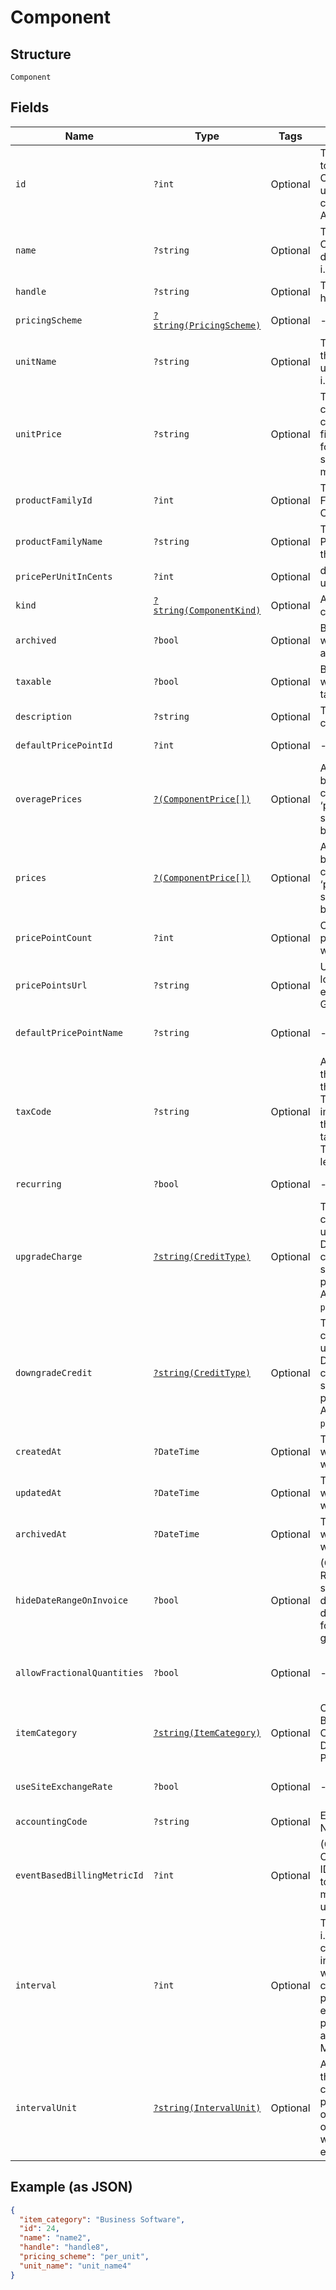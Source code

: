 
# Component

## Structure

`Component`

## Fields

| Name | Type | Tags | Description | Getter | Setter |
|  --- | --- | --- | --- | --- | --- |
| `id` | `?int` | Optional | The unique ID assigned to the component by Chargify. This ID can be used to fetch the component from the API. | getId(): ?int | setId(?int id): void |
| `name` | `?string` | Optional | The name of the Component, suitable for display on statements. i.e. Text Messages. | getName(): ?string | setName(?string name): void |
| `handle` | `?string` | Optional | The component API handle | getHandle(): ?string | setHandle(?string handle): void |
| `pricingScheme` | [`?string(PricingScheme)`](../../doc/models/pricing-scheme.md) | Optional | - | getPricingScheme(): ?string | setPricingScheme(?string pricingScheme): void |
| `unitName` | `?string` | Optional | The name of the unit that the component’s usage is measured in. i.e. message | getUnitName(): ?string | setUnitName(?string unitName): void |
| `unitPrice` | `?string` | Optional | The amount the customer will be charged per unit. This field is only populated for ‘per_unit’ pricing schemes, otherwise it may be null. | getUnitPrice(): ?string | setUnitPrice(?string unitPrice): void |
| `productFamilyId` | `?int` | Optional | The id of the Product Family to which the Component belongs | getProductFamilyId(): ?int | setProductFamilyId(?int productFamilyId): void |
| `productFamilyName` | `?string` | Optional | The name of the Product Family to which the Component belongs | getProductFamilyName(): ?string | setProductFamilyName(?string productFamilyName): void |
| `pricePerUnitInCents` | `?int` | Optional | deprecated - use unit_price instead | getPricePerUnitInCents(): ?int | setPricePerUnitInCents(?int pricePerUnitInCents): void |
| `kind` | [`?string(ComponentKind)`](../../doc/models/component-kind.md) | Optional | A handle for the component type | getKind(): ?string | setKind(?string kind): void |
| `archived` | `?bool` | Optional | Boolean flag describing whether a component is archived or not. | getArchived(): ?bool | setArchived(?bool archived): void |
| `taxable` | `?bool` | Optional | Boolean flag describing whether a component is taxable or not. | getTaxable(): ?bool | setTaxable(?bool taxable): void |
| `description` | `?string` | Optional | The description of the component. | getDescription(): ?string | setDescription(?string description): void |
| `defaultPricePointId` | `?int` | Optional | - | getDefaultPricePointId(): ?int | setDefaultPricePointId(?int defaultPricePointId): void |
| `overagePrices` | [`?(ComponentPrice[])`](../../doc/models/component-price.md) | Optional | An array of price brackets. If the component uses the ‘per_unit’ pricing scheme, this array will be empty. | getOveragePrices(): ?array | setOveragePrices(?array overagePrices): void |
| `prices` | [`?(ComponentPrice[])`](../../doc/models/component-price.md) | Optional | An array of price brackets. If the component uses the ‘per_unit’ pricing scheme, this array will be empty. | getPrices(): ?array | setPrices(?array prices): void |
| `pricePointCount` | `?int` | Optional | Count for the number of price points associated with the component | getPricePointCount(): ?int | setPricePointCount(?int pricePointCount): void |
| `pricePointsUrl` | `?string` | Optional | URL that points to the location to read the existing price points via GET request | getPricePointsUrl(): ?string | setPricePointsUrl(?string pricePointsUrl): void |
| `defaultPricePointName` | `?string` | Optional | - | getDefaultPricePointName(): ?string | setDefaultPricePointName(?string defaultPricePointName): void |
| `taxCode` | `?string` | Optional | A string representing the tax code related to the component type. This is especially important when using the Avalara service to tax based on locale. This attribute has a max length of 10 characters. | getTaxCode(): ?string | setTaxCode(?string taxCode): void |
| `recurring` | `?bool` | Optional | - | getRecurring(): ?bool | setRecurring(?bool recurring): void |
| `upgradeCharge` | [`?string(CreditType)`](../../doc/models/credit-type.md) | Optional | The type of credit to be created when upgrading/downgrading. Defaults to the component and then site setting if one is not provided.<br>Available values: `full`, `prorated`, `none`. | getUpgradeCharge(): ?string | setUpgradeCharge(?string upgradeCharge): void |
| `downgradeCredit` | [`?string(CreditType)`](../../doc/models/credit-type.md) | Optional | The type of credit to be created when upgrading/downgrading. Defaults to the component and then site setting if one is not provided.<br>Available values: `full`, `prorated`, `none`. | getDowngradeCredit(): ?string | setDowngradeCredit(?string downgradeCredit): void |
| `createdAt` | `?DateTime` | Optional | Timestamp indicating when this component was created | getCreatedAt(): ?\DateTime | setCreatedAt(?\DateTime createdAt): void |
| `updatedAt` | `?DateTime` | Optional | Timestamp indicating when this component was updated | getUpdatedAt(): ?\DateTime | setUpdatedAt(?\DateTime updatedAt): void |
| `archivedAt` | `?DateTime` | Optional | Timestamp indicating when this component was archived | getArchivedAt(): ?\DateTime | setArchivedAt(?\DateTime archivedAt): void |
| `hideDateRangeOnInvoice` | `?bool` | Optional | (Only available on Relationship Invoicing sites) Boolean flag describing if the service date range should show for the component on generated invoices. | getHideDateRangeOnInvoice(): ?bool | setHideDateRangeOnInvoice(?bool hideDateRangeOnInvoice): void |
| `allowFractionalQuantities` | `?bool` | Optional | - | getAllowFractionalQuantities(): ?bool | setAllowFractionalQuantities(?bool allowFractionalQuantities): void |
| `itemCategory` | [`?string(ItemCategory)`](../../doc/models/item-category.md) | Optional | One of the following: Business Software, Consumer Software, Digital Services, Physical Goods, Other | getItemCategory(): ?string | setItemCategory(?string itemCategory): void |
| `useSiteExchangeRate` | `?bool` | Optional | - | getUseSiteExchangeRate(): ?bool | setUseSiteExchangeRate(?bool useSiteExchangeRate): void |
| `accountingCode` | `?string` | Optional | E.g. Internal ID or SKU Number | getAccountingCode(): ?string | setAccountingCode(?string accountingCode): void |
| `eventBasedBillingMetricId` | `?int` | Optional | (Only for Event Based Components) This is an ID of a metric attached to the component. This metric is used to bill upon collected events. | getEventBasedBillingMetricId(): ?int | setEventBasedBillingMetricId(?int eventBasedBillingMetricId): void |
| `interval` | `?int` | Optional | The numerical interval. i.e. an interval of ‘30’ coupled with an interval_unit of day would mean this component's default price point would renew every 30 days. This property is only available for sites with Multifrequency enabled. | getInterval(): ?int | setInterval(?int interval): void |
| `intervalUnit` | [`?string(IntervalUnit)`](../../doc/models/interval-unit.md) | Optional | A string representing the interval unit for this component's default price point, either month or day. This property is only available for sites with Multifrequency enabled. | getIntervalUnit(): ?string | setIntervalUnit(?string intervalUnit): void |

## Example (as JSON)

```json
{
  "item_category": "Business Software",
  "id": 24,
  "name": "name2",
  "handle": "handle8",
  "pricing_scheme": "per_unit",
  "unit_name": "unit_name4"
}
```

